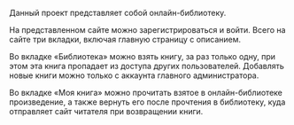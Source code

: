 Данный проект представляет собой онлайн-библиотеку.

На представленном сайте можно зарегистрироваться и войти. Всего на сайте три вкладки, включая главную страницу с описанием.

Во вкладке «Библиотека» можно взять книгу, за раз только одну, при этом эта книга пропадает из доступа других пользователей. Добавлять новые книги можно только с аккаунта главного администратора.

Во вкладке «Моя книга» можно прочитать взятое в онлайн-библиотеке произведение, а также вернуть его после прочтения в библиотеку, куда отправляет сайт читателя при возвращении книги.
